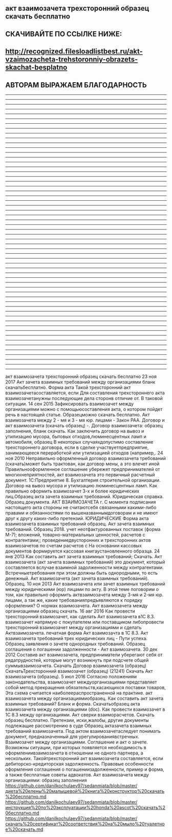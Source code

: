 акт взаимозачета трехсторонний образец скачать бесплатно
--------------------------------------------------
СКАЧИВАЙТЕ ПО ССЫЛКЕ НИЖЕ:
--------------------------------------------------
http://recognized.filesloadlistbest.ru/akt-vzaimozacheta-trehstoronniy-obrazets-skachat-besplatno
--------------------------------------------------
АВТОРАМ ВЫРАЖАЕМ БЛАГОДАРНОСТЬ
--------------------------------------------------
--------------------------------------------------
--------------------------------------------------
--------------------------------------------------
--------------------------------------------------
--------------------------------------------------
--------------------------------------------------
--------------------------------------------------
--------------------------------------------------
--------------------------------------------------
--------------------------------------------------
--------------------------------------------------
--------------------------------------------------
--------------------------------------------------
--------------------------------------------------
--------------------------------------------------
--------------------------------------------------
--------------------------------------------------
--------------------------------------------------
--------------------------------------------------
--------------------------------------------------
--------------------------------------------------
--------------------------------------------------
--------------------------------------------------
--------------------------------------------------
--------------------------------------------------
--------------------------------------------------
--------------------------------------------------
--------------------------------------------------
--------------------------------------------------
--------------------------------------------------
--------------------------------------------------
--------------------------------------------------
--------------------------------------------------
--------------------------------------------------
--------------------------------------------------
--------------------------------------------------
--------------------------------------------------
--------------------------------------------------
--------------------------------------------------
--------------------------------------------------
--------------------------------------------------
--------------------------------------------------
--------------------------------------------------
--------------------------------------------------
--------------------------------------------------
--------------------------------------------------
--------------------------------------------------
--------------------------------------------------
--------------------------------------------------
--------------------------------------------------
--------------------------------------------------
--------------------------------------------------
--------------------------------------------------
--------------------------------------------------
--------------------------------------------------
--------------------------------------------------
--------------------------------------------------
--------------------------------------------------
акт взаимозачета трехсторонний образец скачать бесплатно 23 ноя 2017  Акт зачета взаимных требований между организациями бланк скачатьбесплатно. Форма акта  Такой трехсторонний акт взаимозачетасоставляется, если Для составления трехстороннего акта взаимозачетанужны последующие дела сторонв отличие от. В таковой ситуации. 14 сен 2015  Зафиксировать взаимозачет между организациями можно с помощьюсоставления акта, о котором пойдет речь в настоящей статье. Образецможно скачать бесплатно. Акт взаимозачета между 2 - мя и 3 - мя юр. лицами - Закон РАА. Договор и акт взаимозачета (скачать образец) -. Договор взаимозачета: образец заполнения, бланк скачать. Как заключить договор на вывоз и утилизацию мусора, бытовых отходов,люминесцентных ламп и автомобиля, образец  В некоторых случаяхдопустимо составление трехстороннего договора, если в сделке участвуетпредприятие, занимающееся переработкой или утилизацией отходов (например,. 24 ноя 2010  Неправильно оформленный договор взаимозачета требований (скачать)может быть трактован, как договор мены, а это влечет иной  Правильнооформленное соглашение убережет предпринимателей от многихнеприятностей, акт взаимозачета  это первичный расчетный документ. 1С:Предприятие 8. Бухгалтерия строительной организации. Договор на вывоз мусора и утилизацию люминесцентных ламп. Как правильно оформить взаимозачет 3-х и более юридических лиц.Образец акта зачета взаимных требований. Юридическая справка. Образец документа.  АКТ ВЗАИМОЗАЧЕТА г.    С момента подписания настоящего акта стороны не считаютсебя связанными какими-либо правами и обязанностями по вышеназваннымдоговорам и не имеют друг к другу каких-либо претензий. ЮРИДИЧЕСКИЕ
Форма акта взаимозачета взаимных требований образец. Акт зачета взаимных требований. Образец 2018. учет неотфактурованных поставок (форма М-7);  вложений, товарно-материальных ценностей, расчетов с контрагентами;; проведениедвусторонних и трехсторонних актов взаимозачетов по счетам расчетов с На основании кассовых документов формируется кассовая книгаустановленного образца. 24 янв 2013  Как составить акт зачета взаимных требований; Скачать. Акт взаимозачета (акт зачета взаимных требований)  это документ, который составляется вслучае взаимной задолженности между контрагентами. Встречныетребования при этом должны быть однородными, то есть денежный. Акт взаимозачета (акт зачета взаимных требований). Образец. 10 ноя 2013  Акт взаимозачета или зачет взаимных требований между юридическими (юр) лицами по акту. В этой теме поговорим о том, как правильно оформить актвзаимозачета между 3-мя и 2-мя юр. лицами, а так же, какие требованияпредъявляются к порядку оформления? О нормах взаимозачета. Акт взаимозачета между организациями образец скачать. 16 авг 2016  Как провести трехсторонний взаимозачет, как сделать Акт взаимозачета в1С 8.3.  взаимозачет напрямую с покупателем или поставщиком либопровести трехсторонний взаимозачет между организациями и сделать Актвзаимозачета.  печатная форма Акт взаимозачта в 1С 8.3. Акт взаимозачета требований трех юридических лиц - Пути успеха. Образец заявления о зачете однородных требований. Образец соглашения о погашении задолженности -
Акт взаимозачета. 30 дек 2012  Составив акт взаимозачета, предприниматели уберегают себя от рядатрудностей, которые могут возникнуть при подсчете общей суммывзаимозачета. Скачать Договор взаимозачета (образец)  СкачатьТрехсторонний взаимозачет (образец) (21241) Скачать Акт взаимозачета (образец). 5 июл 2016  Согласно положениям законодательства, взаимозачет междуорганизациями представляет собой метод прекращения обязательств,касающихся поставки товаров,  Эта схема считается наиболеераспространенной на практике. акт взаимозачета между организациямиобразец. Как составить акт зачета взаимных требований? Бланк и форма. Скачатьобразец акта взаимозачета между организациями (doc). Как провести взаимозачет в 1С 8.3 между организациями. Акт сверки взаиморасчетов. Скачать образец бесплатно. Претензии, иски,жалобы, другие документы подлежащие рассмотрению в суде Образец актазачета взаимных требований взаимозачета. Под актом взаимозачетаследует понимать документ, предназначенный для урегулированиявстречных. Взаимозачет между организациями. Соглашение и акт о зачете. Возможны ситуации, при которых появляется необходимость в оформлениивзаимозачета в отношении не одного партнера, а нескольких. Такойтрехсторонний акт взаимозачета составляется, если дебиторско-кредиторская задолженность. Правовые особенности оформления соглашения о погашениизадолженности, пример и форма, а также бесплатные советы адвокатов. Акт взаимозачета между организациями: образец заполнения
https://github.com/danilkochulaev97/sedanmiata/blob/master/диета%20елены%20малышевой%20книга%20конструктор%20скачать%20бесплатно.md
https://github.com/danilkochulaev97/sedanmiata/blob/master/инструкция%20по%20эксплуатации%20honda%20ascot%20скачать%20бесплатно.md
https://github.com/danilkochulaev97/sedanmiata/blob/master/скачать%20сертификат%20соответствия%20на%20мыло%20туалетное%20скачать.md